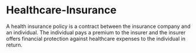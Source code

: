 # Healthcare-Insurance
A health insurance policy is a contract between the insurance company and an individual. The individual pays a premium to the insurer and the insurer offers financial protection against healthcare expenses to the individual in return.
